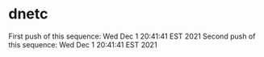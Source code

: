 # dnetc
First push of this sequence: Wed Dec  1 20:41:41 EST 2021
Second push of this sequence: Wed Dec  1 20:41:41 EST 2021
